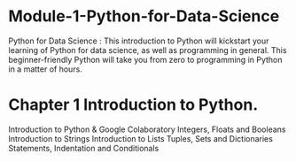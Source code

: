 # Module-1-Python-for-Data-Science
Python for Data Science : This introduction to Python will kickstart your learning of Python for data science, as well as programming in general. This beginner-friendly Python will take you from zero to programming in Python in a matter of hours.


# Chapter 1 Introduction to Python.


Introduction to Python & Google Colaboratory
Integers, Floats and Booleans
Introduction to Strings
Introduction to Lists
Tuples, Sets and Dictionaries
Statements, Indentation and Conditionals
